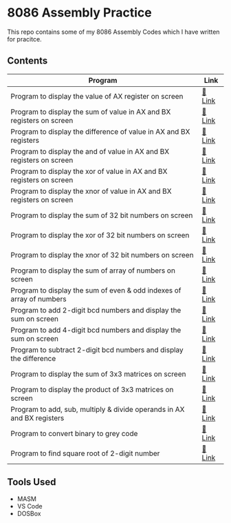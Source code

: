 # 8086 Assembly Practice
This repo contains some of my 8086 Assembly Codes which I have written for pracitce.

## Contents
|Program                          |Link                         |
|-------------------------------|-----------------------------|
|Program to display the value of AX register on screen|[🔗 Link](https://github.com/LiquidatorCoder/Assembly-Practice/blob/master/dispax.asm)           |
|Program to display the sum of value in AX and BX registers on screen|[🔗 Link](https://github.com/LiquidatorCoder/Assembly-Practice/blob/master/ADD.asm)            |
|Program to display the difference of value in AX and BX registers|[🔗 Link](https://github.com/LiquidatorCoder/Assembly-Practice/blob/master/SUB.asm)|
|Program to display the and of value in AX and BX registers on screen|[🔗 Link](https://github.com/LiquidatorCoder/Assembly-Practice/blob/master/AND.asm)|
|Program to display the xor of value in AX and BX registers on screen|[🔗 Link](https://github.com/LiquidatorCoder/Assembly-Practice/blob/master/XOR.asm)|
|Program to display the xnor of value in AX and BX registers on screen|[🔗 Link](https://github.com/LiquidatorCoder/Assembly-Practice/blob/master/XNOR.asm)|
|Program to display the sum of 32 bit numbers on screen|[🔗 Link](https://github.com/LiquidatorCoder/Assembly-Practice/blob/master/ADD32BIT.asm)|
|Program to display the xor of 32 bit numbers on screen|[🔗 Link](https://github.com/LiquidatorCoder/Assembly-Practice/blob/master/XOR32BIT.asm)|
|Program to display the xnor of 32 bit numbers on screen|[🔗 Link](https://github.com/LiquidatorCoder/Assembly-Practice/blob/master/XNOR32.asm)|
|Program to display the sum of array of numbers on screen|[🔗 Link](https://github.com/LiquidatorCoder/Assembly-Practice/blob/master/ARRAYSUM.asm)|
|Program to display the sum of even & odd indexes of array of numbers|[🔗 Link](https://github.com/LiquidatorCoder/Assembly-Practice/blob/master/ARRAYSUMEO.ASM)|
|Program to add 2-digit bcd numbers and display the sum on screen|[🔗 Link](https://github.com/LiquidatorCoder/Assembly-Practice/blob/master/BCDADD.asm)|
|Program to add 4-digit bcd numbers and display the sum on screen|[🔗 Link](https://github.com/LiquidatorCoder/Assembly-Practice/blob/master/BCD16ADD.asm)|
|Program to subtract 2-digit bcd numbers and display the difference|[🔗 Link](https://github.com/LiquidatorCoder/Assembly-Practice/blob/master/BCDSUB.asm)|
|Program to display the sum of 3x3 matrices on screen|[🔗 Link](https://github.com/LiquidatorCoder/Assembly-Practice/blob/master/MATRIXADD.asm)|
|Program to display the product of 3x3 matrices on screen|[🔗 Link](https://github.com/LiquidatorCoder/Assembly-Practice/blob/master/MATRIXMULTIPLY.asm)|
|Program to add, sub, multiply & divide operands in AX and BX registers|[🔗 Link](https://github.com/LiquidatorCoder/Assembly-Practice/blob/master/ASMD.asm)|
|Program to convert binary to grey code|[🔗 Link](https://github.com/LiquidatorCoder/Assembly-Practice/blob/master/BINGREY.asm)|
|Program to find square root of 2-digit number|[🔗 Link](https://github.com/LiquidatorCoder/Assembly-Practice/blob/master/SQR.asm)|

## Tools Used
- MASM
- VS Code
- DOSBox